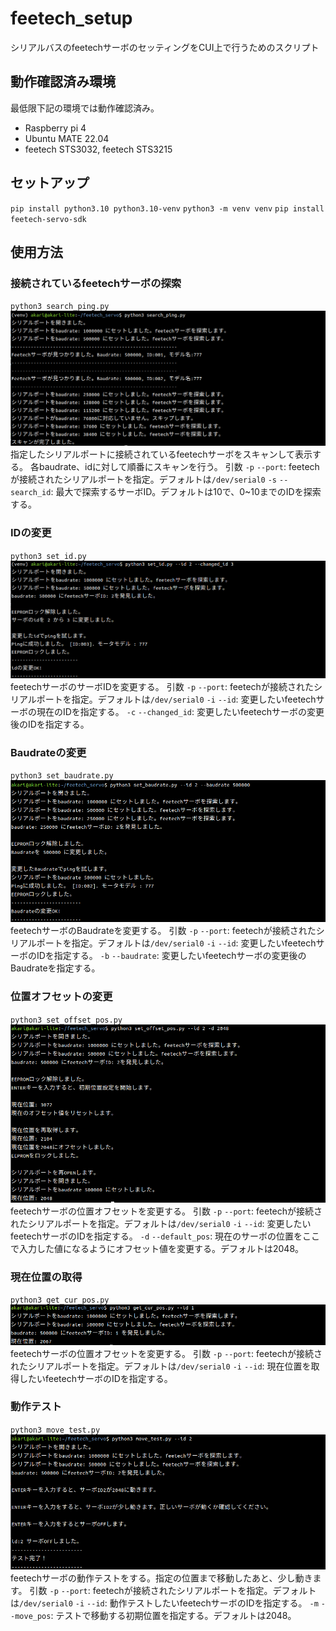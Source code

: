 # feetech_setup
シリアルバスのfeetechサーボのセッティングをCUI上で行うためのスクリプト

## 動作確認済み環境
最低限下記の環境では動作確認済み。
- Raspberry pi 4
- Ubuntu MATE 22.04
- feetech STS3032, feetech STS3215

## セットアップ
`pip install python3.10 python3.10-venv`
`python3 -m venv venv`
`pip install feetech-servo-sdk`

## 使用方法
### 接続されているfeetechサーボの探索
`python3 search_ping.py`
![](png/search_ping.png)
指定したシリアルポートに接続されているfeetechサーボをスキャンして表示する。
各baudrate、idに対して順番にスキャンを行う。
引数
`-p` `--port`: feetechが接続されたシリアルポートを指定。デフォルトは`/dev/serial0`
`-s` `--search_id`: 最大で探索するサーボID。デフォルトは10で、0~10までのIDを探索する。

### IDの変更
`python3 set_id.py`
![](png/set_id.png)
feetechサーボのサーボIDを変更する。
引数
`-p` `--port`: feetechが接続されたシリアルポートを指定。デフォルトは`/dev/serial0`
`-i` `--id`: 変更したいfeetechサーボの現在のIDを指定する。
`-c` `--changed_id`: 変更したいfeetechサーボの変更後のIDを指定する。

### Baudrateの変更
`python3 set_baudrate.py`
![](png/set_baudrate.png)
feetechサーボのBaudrateを変更する。
引数
`-p` `--port`: feetechが接続されたシリアルポートを指定。デフォルトは`/dev/serial0`
`-i` `--id`: 変更したいfeetechサーボのIDを指定する。
`-b` `--baudrate`: 変更したいfeetechサーボの変更後のBaudrateを指定する。

### 位置オフセットの変更
`python3 set_offset_pos.py`
![](png/set_offset_pos.png)
feetechサーボの位置オフセットを変更する。
引数
`-p` `--port`: feetechが接続されたシリアルポートを指定。デフォルトは`/dev/serial0`
`-i` `--id`: 変更したいfeetechサーボのIDを指定する。
`-d` `--default_pos`: 現在のサーボの位置をここで入力した値になるようにオフセット値を変更する。デフォルトは2048。


### 現在位置の取得
`python3 get_cur_pos.py`
![](png/get_cur_pos.png)
feetechサーボの位置オフセットを変更する。
引数
`-p` `--port`: feetechが接続されたシリアルポートを指定。デフォルトは`/dev/serial0`
`-i` `--id`: 現在位置を取得したいfeetechサーボのIDを指定する。

### 動作テスト
`python3 move_test.py`
![](png/move_test.png)
feetechサーボの動作テストをする。指定の位置まで移動したあと、少し動きます。
引数
`-p` `--port`: feetechが接続されたシリアルポートを指定。デフォルトは`/dev/serial0`
`-i` `--id`: 動作テストしたいfeetechサーボのIDを指定する。
`-m` `--move_pos`: テストで移動する初期位置を指定する。デフォルトは2048。
